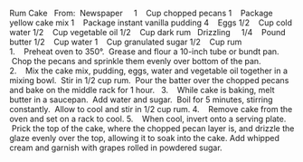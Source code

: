 Rum Cake
 
From:  Newspaper
 
 
1    Cup chopped pecans
1    Package yellow cake mix
1    Package instant vanilla pudding
4    Eggs
1/2    Cup cold water
1/2    Cup vegetable oil
1/2    Cup dark rum
 
Drizzling    
1/4    Pound butter
1/2    Cup water
1    Cup granulated sugar
1/2    Cup rum
 
 
1.    Preheat oven to 350°.  Grease and flour a 10-inch tube or bundt pan.  Chop the pecans and sprinkle them evenly over bottom of the pan.  
2.    Mix the cake mix, pudding, eggs, water and vegetable oil together in a mixing bowl.  Stir in 1/2 cup rum.  Pour the batter over the chopped pecans and bake on the middle rack for 1 hour.  
3.    While cake is baking, melt butter in a saucepan.  Add water and sugar.  Boil for 5 minutes, stirring constantly.  Allow to cool and stir in 1/2 cup rum.
4.    Remove cake from the oven and set on a rack to cool.
5.    When cool, invert onto a serving plate.  Prick the top of the cake, where the chopped pecan layer is, and drizzle the glaze evenly over the top, allowing it to soak into the cake. Add whipped cream and garnish with grapes 
rolled in powdered sugar.
